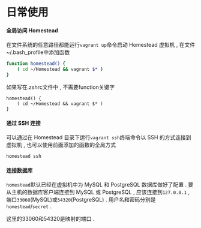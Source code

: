 # 日常使用

#### 全局访问 Homestead

在文件系统的任意路径都能运行`vagrant up`命令启动 Homestead 虚拟机 , 在文件~/.bash\_profile中添加函数

```bash
function homestead() {
    ( cd ~/Homestead && vagrant $* )
}
```

如果写在.zshrc文件中 , 不需要function关键字

```
homestead() {
    ( cd ~/Homestead && vagrant $* )
}
```

#### 通过 SSH 连接

可以通过在 Homestead 目录下运行`vagrant ssh`终端命令以 SSH 的方式连接到虚拟机 , 也可以使用前面添加的函数的全局方式

```
homestead ssh
```

#### 连接数据库

`homestead`默认已经在虚拟机中为 MySQL 和 PostgreSQL 数据库做好了配置 . 要从主机的数据库客户端连接到 MySQL 或 PostgreSQL , 应该连接到`127.0.0.1` , 端口`33060`\(MySQL\)或`54320`\(PostgreSQL\) . 用户名和密码分别是`homestead`/`secret` .

这里的33060和54320是映射的端口 . 



